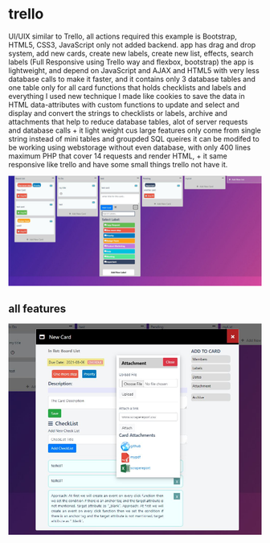 # trello
UI/UIX similar to Trello, all actions required this example is Bootstrap, HTML5, CSS3,  JavaScript only not added backend. app has drag and drop system, add new cards, create new labels, create new list, effects, search labels (Full Responsive using Trello way and flexbox, bootstrap) the app is lightweight, and depend on JavaScript and AJAX and HTML5 with very less database calls to make it faster, and it contains only 3 database tables and one table only for all card functions that holds checklists and labels and everything I used new technique I made like cookies to save the data in HTML data-attributes with custom functions to update and select and display and convert the strings to checklists or labels, archive and attachments that help to reduce database tables, alot of server requests and database calls + it light weight cus large features only come from single string instead of mini tables and groupded SQL queires it can be modifed to be working using webstorage without even database, with only 400 lines maximum PHP that cover 14 requests and render HTML, + it same responsive like trello and have some small things trello not have it.

![screenshot](thetrello.jpg)


## all features 
![screenshot2](trello_model.JPG)

